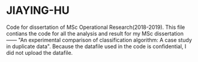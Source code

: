 # JIAYING-HU
Code for dissertation of MSc Operational Research(2018-2019).
This file contians the code for all the analysis and result for my MSc dissertation —— "An experimental comparison of classification algorithm: A case study in duplicate data".
Because the datafile used in the code is confidential, I did not upload the datafile.
